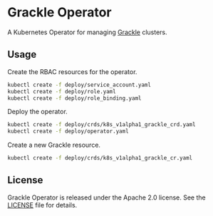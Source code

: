 # Grackle Operator

A Kubernetes Operator for managing [Grackle](https://github.com/jmckind/grackle) clusters.

## Usage

Create the RBAC resources for the operator.

```bash
kubectl create -f deploy/service_account.yaml
kubectl create -f deploy/role.yaml
kubectl create -f deploy/role_binding.yaml
```

Deploy the operator.

```bash
kubectl create -f deploy/crds/k8s_v1alpha1_grackle_crd.yaml
kubectl create -f deploy/operator.yaml
```

Create a new Grackle resource.

```bash
kubectl create -f deploy/crds/k8s_v1alpha1_grackle_cr.yaml
```

## License

Grackle Operator is released under the Apache 2.0 license. See the [LICENSE][license_file] file for details.

[license_file]:./LICENSE
